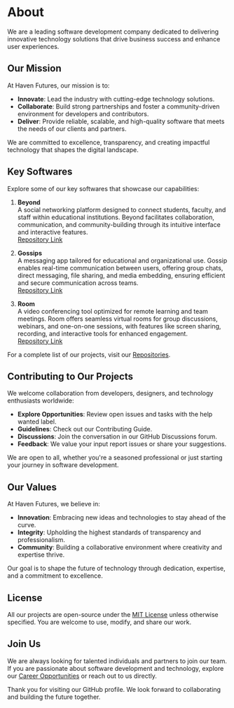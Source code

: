 # About
We are a leading software development company dedicated to delivering innovative technology solutions that drive business success and enhance user experiences.

## Our Mission
At Haven Futures, our mission is to:
- **Innovate**: Lead the industry with cutting-edge technology solutions.
- **Collaborate**: Build strong partnerships and foster a community-driven environment for developers and contributors.
- **Deliver**: Provide reliable, scalable, and high-quality software that meets the needs of our clients and partners.

We are committed to excellence, transparency, and creating impactful technology that shapes the digital landscape.

## Key Softwares
Explore some of our key softwares that showcase our capabilities:

1. **Beyond**  
   A social networking platform designed to connect students, faculty, and staff within educational institutions. Beyond facilitates collaboration, communication, and community-building through its intuitive interface and interactive features.  
   [Repository Link](https://github.com/havenfutures/Beyond)

2. **Gossips**  
   A messaging app tailored for educational and organizational use. Gossip enables real-time communication between users, offering group chats, direct messaging, file sharing, and media embedding, ensuring efficient and secure communication across teams.  
   [Repository Link](https://github.com/havenfutures/Gossips)

3. **Room**  
   A video conferencing tool optimized for remote learning and team meetings. Room offers seamless virtual rooms for group discussions, webinars, and one-on-one sessions, with features like screen sharing, recording, and interactive tools for enhanced engagement.  
   [Repository Link](https://github.com/havenfutures/Room)

For a complete list of our projects, visit our [Repositories](https://github.com/orgs/HavenFutures/repositories).

## Contributing to Our Projects
We welcome collaboration from developers, designers, and technology enthusiasts worldwide:

- **Explore Opportunities**: Review open issues and tasks with the help wanted label.
- **Guidelines**: Check out our Contributing Guide.
- **Discussions**: Join the conversation in our GitHub Discussions forum.
- **Feedback**: We value your input report issues or share your suggestions.

We are open to all, whether you're a seasoned professional or just starting your journey in software development.

## Our Values
At Haven Futures, we believe in:

- **Innovation**: Embracing new ideas and technologies to stay ahead of the curve.
- **Integrity**: Upholding the highest standards of transparency and professionalism.
- **Community**: Building a collaborative environment where creativity and expertise thrive.

Our goal is to shape the future of technology through dedication, expertise, and a commitment to excellence.

## License
All our projects are open-source under the [MIT License](https://github.com/HavenFutures/.github/blob/main/LICENSE) unless otherwise specified. You are welcome to use, modify, and share our work.

## Join Us
We are always looking for talented individuals and partners to join our team. If you are passionate about software development and technology, explore our [Career Opportunities](https://www.havenfutures.com/careers) or reach out to us directly.

Thank you for visiting our GitHub profile. We look forward to collaborating and building the future together.
